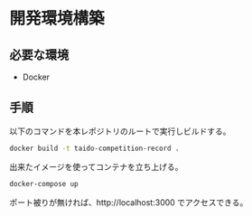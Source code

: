 # 開発環境構築

## 必要な環境

* Docker

## 手順

以下のコマンドを本レポジトリのルートで実行しビルドする。

```bash
docker build -t taido-competition-record .
```

出来たイメージを使ってコンテナを立ち上げる。

```bash
docker-compose up
```

ポート被りが無ければ、http://localhost:3000 でアクセスできる。
